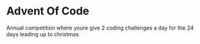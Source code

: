 # Advent Of Code
 Annual competition where youre give 2 coding challenges a day for the 24 days leading up to christmas

